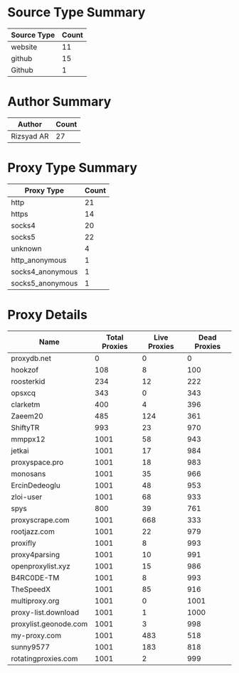 # Source Type Summary

| Source Type | Count |
|-------------|-------|
| website | 11 |
| github | 15 |
| Github | 1 |


# Author Summary

| Author | Count |
|--------|-------|
| Rizsyad AR | 27 |


# Proxy Type Summary

| Proxy Type | Count |
|------------|-------|
| http | 21 |
| https | 14 |
| socks4 | 20 |
| socks5 | 22 |
| unknown | 4 |
| http_anonymous | 1 |
| socks4_anonymous | 1 |
| socks5_anonymous | 1 |


# Proxy Details

| Name | Total Proxies | Live Proxies | Dead Proxies |
|------|---------------|--------------|---------------|
| proxydb.net | 0 | 0 | 0 |
| hookzof | 108 | 8 | 100 |
| roosterkid | 234 | 12 | 222 |
| opsxcq | 343 | 0 | 343 |
| clarketm | 400 | 4 | 396 |
| Zaeem20 | 485 | 124 | 361 |
| ShiftyTR | 993 | 23 | 970 |
| mmppx12 | 1001 | 58 | 943 |
| jetkai | 1001 | 17 | 984 |
| proxyspace.pro | 1001 | 18 | 983 |
| monosans | 1001 | 35 | 966 |
| ErcinDedeoglu | 1001 | 48 | 953 |
| zloi-user | 1001 | 68 | 933 |
| spys | 800 | 39 | 761 |
| proxyscrape.com | 1001 | 668 | 333 |
| rootjazz.com | 1001 | 22 | 979 |
| proxifly | 1001 | 8 | 993 |
| proxy4parsing | 1001 | 10 | 991 |
| openproxylist.xyz | 1001 | 15 | 986 |
| B4RC0DE-TM | 1001 | 8 | 993 |
| TheSpeedX | 1001 | 85 | 916 |
| multiproxy.org | 1001 | 0 | 1001 |
| proxy-list.download | 1001 | 1 | 1000 |
| proxylist.geonode.com | 1001 | 3 | 998 |
| my-proxy.com | 1001 | 483 | 518 |
| sunny9577 | 1001 | 183 | 818 |
| rotatingproxies.com | 1001 | 2 | 999 |
